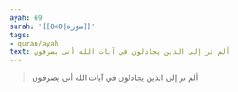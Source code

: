 ```yaml
---
ayah: 69
surah: '[[040|سورة]]'
tags:
- quran/ayah
text: ألم تر إلى الذين يجادلون في آيات الله أنى يصرفون
---
```

> ألم تر إلى الذين يجادلون في آيات الله أنى يصرفون
